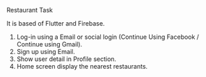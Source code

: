 Restaurant Task

It is based of Flutter and Firebase.

1. Log-in using a Email or social login (Continue Using Facebook / Continue using Gmail).
2. Sign up using Email.
3. Show user detail in Profile section.
4. Home screen display the nearest restaurants.
